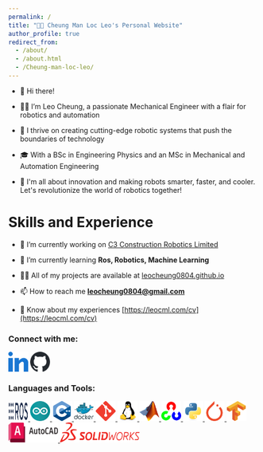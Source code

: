 ```yaml
---
permalink: /
title: "👦🏻 Cheung Man Loc Leo's Personal Website"
author_profile: true
redirect_from:
  - /about/
  - /about.html
  - /Cheung-man-loc-leo/
---
```


- 👋 Hi there!

- 👦🏻 I’m Leo Cheung, a passionate Mechanical Engineer with a flair for robotics and automation

- 🤖 I thrive on creating cutting-edge robotic systems that push the boundaries of technology

- 🎓 With a BSc in Engineering Physics and an MSc in Mechanical and Automation Engineering

- 🚀 I'm all about innovation and making robots smarter, faster, and cooler. Let's revolutionize the world of robotics together!
  
# Skills and Experience

- 🔭 I’m currently working on [C3 Construction Robotics Limited](https://www.c3robotics.com.hk)

- 🌱 I’m currently learning **Ros, Robotics, Machine Learning**

- 👨‍💻 All of my projects are available at [leocheung0804.github.io](leocheung0804.github.io)

- 📫 How to reach me **leocheung0804@gmail.com**

- 📄 Know about my experiences [https://leocml.com/cv](https://leocml.com/cv)


<h3 align="left">Connect with me:</h3>
<p align="left">
<a href="https://linkedin.com/in/leocheung0804" target="blank"><img align="center" src="../images/Logo/linked-in-alt.svg" alt="leocheung0804" height="40" width="40" /></a>
<a href="https://github.com/LeoCheung0804" target="blank"><img align="center" src="../images/Logo/github-mark.svg" alt="leocheung0804" height="40" width="40" /></a>
</p>

<h3 align="left">Languages and Tools:</h3>
<p align="left"> <a href="https://www.ros.org/" target="_blank" rel="noreferrer"> <img src="../images/Logo/Ros_logo.svg" alt="ros" width="40" height="40"/> </a>
<a href="https://www.arduino.cc/" target="_blank" rel="noreferrer"> <img src="../images/Logo/arduino-1.svg" alt="arduino" width="40" height="40"/> </a>
<a href="https://www.w3schools.com/cpp/" target="_blank" rel="noreferrer"> <img src="../images/Logo/cplusplus-original.svg" alt="cplusplus" width="40" height="40"/> </a> 
<a href="https://www.docker.com/" target="_blank" rel="noreferrer"> <img src="../images/Logo/docker-original-wordmark.svg" alt="docker" width="40" height="40"/> </a> 
<a href="https://git-scm.com/" target="_blank" rel="noreferrer"> <img src="../images/Logo/git-scm-icon.svg" alt="git" width="40" height="40"/> </a> 
<a href="https://www.linux.org/" target="_blank" rel="noreferrer"> <img src="../images/Logo/linux-original.svg" alt="linux" width="40" height="40"/> </a> 
<a href="https://www.mathworks.com/" target="_blank" rel="noreferrer"> <img src="../images/Logo/Matlab_Logo.png" alt="matlab" width="40" height="40"/> </a> 
<a href="https://opencv.org/" target="_blank" rel="noreferrer"> <img src="../images/Logo/opencv-icon.svg" alt="opencv" width="40" height="40"/> </a> 
<a href="https://www.python.org" target="_blank" rel="noreferrer"> <img src="../images/Logo/python-original.svg" alt="python" width="40" height="40"/> </a> 
<a href="https://pytorch.org/" target="_blank" rel="noreferrer"> <img src="../images/Logo/pytorch-icon.svg" alt="pytorch" width="40" height="40"/> </a> 
<a href="https://www.tensorflow.org" target="_blank" rel="noreferrer"> <img src="../images/Logo/tensorflow-icon.svg" alt="tensorflow" width="40" height="40"/> </a>
<a href="https://web.autocad.com/" target="_blank" rel="noreferrer"> <img src="../images/Logo/AutoCad_new_logo.svg" alt="autocad" width="100" height="40"/> </a> 
<a href="https://www.solidworks.com/" target="_blank" rel="noreferrer"> <img src="../images/Logo/SolidWorks_Logo.svg" alt="solidworks" width="160" height="40"/> </a>
</p>
